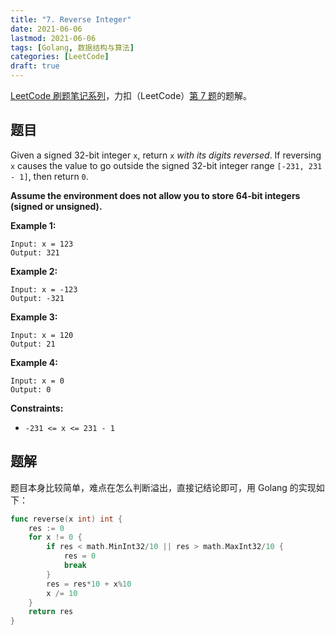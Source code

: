 ```yaml
---
title: "7. Reverse Integer"
date: 2021-06-06
lastmod: 2021-06-06
tags: [Golang, 数据结构与算法]
categories: [LeetCode]
draft: true
---
```


[LeetCode 刷题笔记系列](/posts/leetcode/leetcode)，力扣（LeetCode）[第 7 题](https://leetcode-cn.com/problems/reverse-integer)的题解。

<!--more-->

## 题目

Given a signed 32-bit integer `x`, return `x` _with its digits reversed_. If reversing `x` causes the value to go outside the signed 32-bit integer range `[-231, 231 - 1]`, then return `0`.

**Assume the environment does not allow you to store 64-bit integers (signed or unsigned).**

**Example 1:**

```text
Input: x = 123
Output: 321
```

**Example 2:**

```text
Input: x = -123
Output: -321
```

**Example 3:**

```text
Input: x = 120
Output: 21
```

**Example 4:**

```text
Input: x = 0
Output: 0
```

**Constraints:**

- `-231 <= x <= 231 - 1`

## 题解

题目本身比较简单，难点在怎么判断溢出，直接记结论即可，用 Golang 的实现如下：

```go
func reverse(x int) int {
    res := 0
    for x != 0 {
        if res < math.MinInt32/10 || res > math.MaxInt32/10 {
            res = 0
            break
        }
        res = res*10 + x%10
        x /= 10
    }
    return res
}
```

